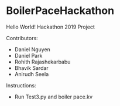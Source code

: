 # BoilerPaceHackathon
Hello World! Hackathon 2019 Project

Contributors: 

- Daniel Nguyen
- Daniel Park
- Rohith Rajashekarbabu
- Bhavik Sardar
- Anirudh Seela

Instructions:

- Run Test3.py and boiler pace.kv
